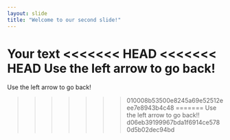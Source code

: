```yaml
---
layout: slide
title: "Welcome to our second slide!"
---
```

Your text
<<<<<<< HEAD
<<<<<<< HEAD
Use the left arrow to go back!
=======
Use the left arrow to go back!
>>>>>>> 010008b53500e8245a69e52512eee7e8943b4c48
=======
Use the left arrow to go back!!
>>>>>>> d06eb39199967bda1f6914ce5780d5b02dec94bd

